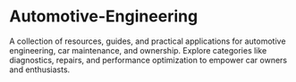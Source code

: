 # Automotive-Engineering
A collection of resources, guides, and practical applications for automotive engineering, car maintenance, and ownership. Explore categories like diagnostics, repairs, and performance optimization to empower car owners and enthusiasts.
